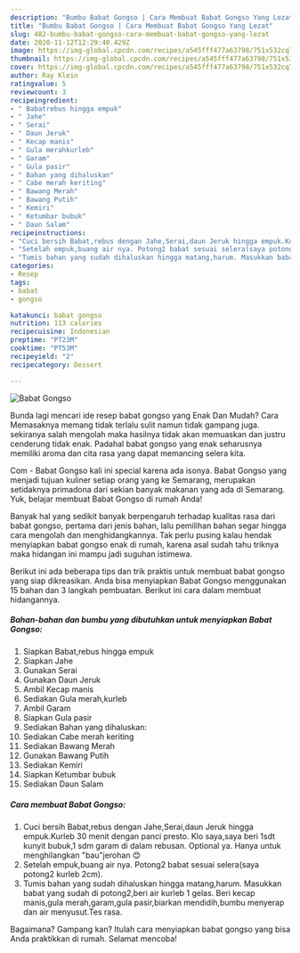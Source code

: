 ```yaml
---
description: "Bumbu Babat Gongso | Cara Membuat Babat Gongso Yang Lezat"
title: "Bumbu Babat Gongso | Cara Membuat Babat Gongso Yang Lezat"
slug: 482-bumbu-babat-gongso-cara-membuat-babat-gongso-yang-lezat
date: 2020-11-12T12:29:40.429Z
image: https://img-global.cpcdn.com/recipes/a545fff477a63798/751x532cq70/babat-gongso-foto-resep-utama.jpg
thumbnail: https://img-global.cpcdn.com/recipes/a545fff477a63798/751x532cq70/babat-gongso-foto-resep-utama.jpg
cover: https://img-global.cpcdn.com/recipes/a545fff477a63798/751x532cq70/babat-gongso-foto-resep-utama.jpg
author: Ray Klein
ratingvalue: 5
reviewcount: 3
recipeingredient:
- " Babatrebus hingga empuk"
- " Jahe"
- " Serai"
- " Daun Jeruk"
- " Kecap manis"
- " Gula merahkurleb"
- " Garam"
- " Gula pasir"
- " Bahan yang dihaluskan"
- " Cabe merah keriting"
- " Bawang Merah"
- " Bawang Putih"
- " Kemiri"
- " Ketumbar bubuk"
- " Daun Salam"
recipeinstructions:
- "Cuci bersih Babat,rebus dengan Jahe,Serai,daun Jeruk hingga empuk.Kurleb 30 menit dengan panci presto. Klo saya,saya beri 1sdt kunyit bubuk,1 sdm garam di dalam rebusan. Optional ya. Hanya untuk menghilangkan &#34;bau&#34;jerohan 😊"
- "Setelah empuk,buang air nya. Potong2 babat sesuai selera(saya potong2 kurleb 2cm)."
- "Tumis bahan yang sudah dihaluskan hingga matang,harum. Masukkan babat yang sudah di potong2,beri air kurleb 1 gelas. Beri kecap manis,gula merah,garam,gula pasir,biarkan mendidih,bumbu menyerap dan air menyusut.Tes rasa."
categories:
- Resep
tags:
- babat
- gongso

katakunci: babat gongso 
nutrition: 113 calories
recipecuisine: Indonesian
preptime: "PT23M"
cooktime: "PT53M"
recipeyield: "2"
recipecategory: Dessert

---
```



![Babat Gongso](https://img-global.cpcdn.com/recipes/a545fff477a63798/751x532cq70/babat-gongso-foto-resep-utama.jpg)

Bunda lagi mencari ide resep babat gongso yang Enak Dan Mudah? Cara Memasaknya memang tidak terlalu sulit namun tidak gampang juga. sekiranya salah mengolah maka hasilnya tidak akan memuaskan dan justru cenderung tidak enak. Padahal babat gongso yang enak seharusnya memiliki aroma dan cita rasa yang dapat memancing selera kita.

Com - Babat Gongso kali ini special karena ada isonya. Babat Gongso yang menjadi tujuan kuliner setiap orang yang ke Semarang, merupakan setidaknya primadona dari sekian banyak makanan yang ada di Semarang. Yuk, belajar membuat Babat Gongso di rumah Anda!

Banyak hal yang sedikit banyak berpengaruh terhadap kualitas rasa dari babat gongso, pertama dari jenis bahan, lalu pemilihan bahan segar hingga cara mengolah dan menghidangkannya. Tak perlu pusing kalau hendak menyiapkan babat gongso enak di rumah, karena asal sudah tahu triknya maka hidangan ini mampu jadi suguhan istimewa.


Berikut ini ada beberapa tips dan trik praktis untuk membuat babat gongso yang siap dikreasikan. Anda bisa menyiapkan Babat Gongso menggunakan 15 bahan dan 3 langkah pembuatan. Berikut ini cara dalam membuat hidangannya.

<!--inarticleads1-->

##### Bahan-bahan dan bumbu yang dibutuhkan untuk menyiapkan Babat Gongso:

1. Siapkan  Babat,rebus hingga empuk
1. Siapkan  Jahe
1. Gunakan  Serai
1. Gunakan  Daun Jeruk
1. Ambil  Kecap manis
1. Sediakan  Gula merah,kurleb
1. Ambil  Garam
1. Siapkan  Gula pasir
1. Sediakan  Bahan yang dihaluskan:
1. Sediakan  Cabe merah keriting
1. Sediakan  Bawang Merah
1. Gunakan  Bawang Putih
1. Sediakan  Kemiri
1. Siapkan  Ketumbar bubuk
1. Sediakan  Daun Salam




<!--inarticleads2-->

##### Cara membuat Babat Gongso:

1. Cuci bersih Babat,rebus dengan Jahe,Serai,daun Jeruk hingga empuk.Kurleb 30 menit dengan panci presto. Klo saya,saya beri 1sdt kunyit bubuk,1 sdm garam di dalam rebusan. Optional ya. Hanya untuk menghilangkan &#34;bau&#34;jerohan 😊
1. Setelah empuk,buang air nya. Potong2 babat sesuai selera(saya potong2 kurleb 2cm).
1. Tumis bahan yang sudah dihaluskan hingga matang,harum. Masukkan babat yang sudah di potong2,beri air kurleb 1 gelas. Beri kecap manis,gula merah,garam,gula pasir,biarkan mendidih,bumbu menyerap dan air menyusut.Tes rasa.




Bagaimana? Gampang kan? Itulah cara menyiapkan babat gongso yang bisa Anda praktikkan di rumah. Selamat mencoba!
